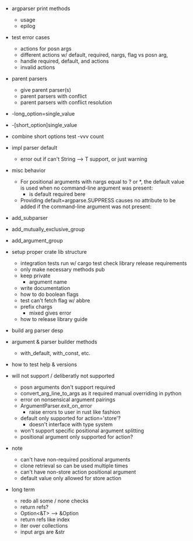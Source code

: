 - argparser print methods
    - usage
    - epilog
- test error cases
    - actions for posn args
    - different actions w/ default, required, nargs, flag vs posn arg,
    - handle required, default, and actions
    - invalid actions
- parent parsers
    - give parent parser(s)
    - parent parsers with conflict
    - parent parsers with conflict resolution
- -long_option=single_value
- -[short_option]single_value
- combine short options
    test -vvv count
- impl parser default
    - error out if can't String --> T support, or just warning
- misc behavior
    - For positional arguments with nargs equal to ? or *, the default value is used when no command-line argument was present:
        - is default required bere
    - Providing default=argparse.SUPPRESS causes no attribute to be added if the command-line argument was not present:
- add_subparser
- add_mutually_exclusive_group
- add_argument_group
- setup proper crate lib structure
    - integration tests run w/ cargo test
     check library release requirements
    - only make necessary methods pub
    - keep private
        - argument name
    - write documentation
    - how to do boolean flags
    - test can't fetch flag w/ abbre
    - prefix chargs
        - mixed gives error
    - how to release library guide

- build arg parser desp
- argument & parser builder methods
    - with_default, with_const, etc.
- how to test help & versions  

- will not support / deliberatly not supported
    - posn arguments don't support required
    - convert_arg_line_to_args as it required manual overriding in python
    - error on nonsensical argument pairings
    - ArgumentParser.exit_on_error
        - raise errors to user in rust like fashion
    - default only supported for action='store'?
        - doesn't interface with type system
    - won't support specific positional argument splitting 
    - positional argument only supported for action?

- note
    - can't have non-required positional arguments
    - clone retrieval so can be used multiple times
    - can't have non-store action positional argument 
    - default value only allowed for store action

- long term
    - redo all some / none checks
    - return refs?
    - Option<&T> --> &Option<T>
    - return refs like index
    - iter over collections
    - input args are &str